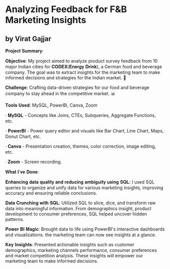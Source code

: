 # Analyzing Feedback for F&B Marketing Insights
## by Virat Gajjar
𝐏𝐫𝐨𝐣𝐞𝐜𝐭 𝐒𝐮𝐦𝐦𝐚𝐫𝐲:

𝐎𝐛𝐣𝐞𝐜𝐭𝐢𝐯𝐞: My project aimed to analyze product survey feedback from 10 major Indian cities for 𝐂𝐎𝐃𝐄𝐗(𝐄𝐧𝐞𝐫𝐠𝐲 𝐃𝐫𝐢𝐧𝐤), a German food and beverage company. The goal was to extract insights for the marketing team to make informed decisions and strategies for the Indian market. 🎯

𝐂𝐡𝐚𝐥𝐥𝐞𝐧𝐠𝐞: Crafting data-driven strategies for our food and beverage company to stay ahead in the competitive market. 📊

𝐓𝐨𝐨𝐥𝐬 𝐔𝐬𝐞𝐝: MySQL, PowerBI, Canva, Zoom

· 𝐌𝐲𝐒𝐐𝐋 - Concepts like Joins, CTEs, Subqueries, Aggregate Functions, etc.

· 𝐏𝐨𝐰𝐞𝐫𝐁𝐈 - Power query editor and visuals like Bar Chart, Line Chart, Maps, Donut Chart, etc.

· 𝐂𝐚𝐧𝐯𝐚 - Presentation creation, themes, color correction, image editing, etc.

· 𝐙𝐨𝐨𝐦 - Screen recording. 

𝐖𝐡𝐚𝐭 𝐈'𝐯𝐞 𝐃𝐨𝐧𝐞:

𝐄𝐧𝐡𝐚𝐧𝐜𝐢𝐧𝐠 𝐝𝐚𝐭𝐚 𝐪𝐮𝐚𝐥𝐢𝐭𝐲 𝐚𝐧𝐝 𝐫𝐞𝐝𝐮𝐜𝐢𝐧𝐠 𝐚𝐦𝐛𝐢𝐠𝐮𝐢𝐭𝐲 𝐮𝐬𝐢𝐧𝐠 𝐒𝐐𝐋: I used SQL queries to organize and unify data for various marketing insights, improving accuracy and ensuring reliable conclusions.

𝐃𝐚𝐭𝐚 𝐂𝐫𝐮𝐧𝐜𝐡𝐢𝐧𝐠 𝐰𝐢𝐭𝐡 𝐒𝐐𝐋: Utilized SQL to slice, dice, and transform raw data into meaningful information. From demographics insight, product development to consumer preferences, SQL helped uncover hidden patterns.

𝐏𝐨𝐰𝐞𝐫 𝐁𝐈 𝐌𝐚𝐠𝐢𝐜: Brought data to life using PowerBI's interactive dashboards and visualizations. the marketing team can now see insights at a glance.

𝐊𝐞𝐲 𝐈𝐧𝐬𝐢𝐠𝐡𝐭𝐬: Presented actionable insights such as customer demographics, marketing channels performance, consumer preferences and market competition analysis. These insights will empower our marketing team to make informed decisions. 
